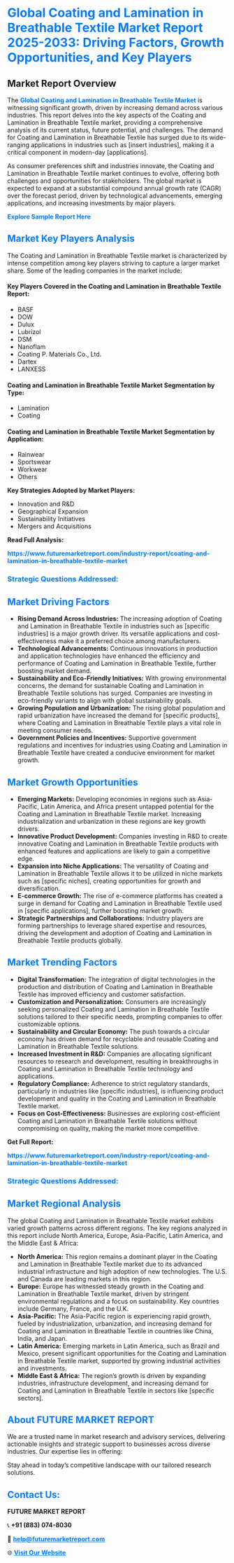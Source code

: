 <h1 style="color: #007BFF;">Global Coating and Lamination in Breathable Textile Market Report 2025-2033: Driving Factors, Growth Opportunities, and Key Players</h1>

<section id="overview">
<h2>Market Report Overview</h2>
<p>The <a href="https://www.futuremarketreport.com/industry-report/coating-and-lamination-in-breathable-textile-market" style="color: #007BFF; text-decoration: none;"><strong>Global Coating and Lamination in Breathable Textile Market</strong></a> is witnessing significant growth, driven by increasing demand across various industries. This report delves into the key aspects of the Coating and Lamination in Breathable Textile market, providing a comprehensive analysis of its current status, future potential, and challenges. The demand for Coating and Lamination in Breathable Textile has surged due to its wide-ranging applications in industries such as [insert industries], making it a critical component in modern-day [applications].</p>
<p>As consumer preferences shift and industries innovate, the Coating and Lamination in Breathable Textile market continues to evolve, offering both challenges and opportunities for stakeholders. The global market is expected to expand at a substantial compound annual growth rate (CAGR) over the forecast period, driven by technological advancements, emerging applications, and increasing investments by major players.</p>
</section>

<section id="overview">
<p><a href="https://www.futuremarketreport.com/request-sample/reportId=106029" style="color: #007BFF; text-decoration: none;"><strong>Explore Sample Report Here</strong></a></p>
</section>

<section id="key-players">
<h2 style="color: #007BFF;">Market Key Players Analysis</h2>
<p>The Coating and Lamination in Breathable Textile market is characterized by intense competition among key players striving to capture a larger market share. Some of the leading companies in the market include:</p>
<h4>Key Players Covered in the Coating and Lamination in Breathable Textile Report:</h4>
<ul><li>BASF</li><li>DOW</li><li>Dulux</li><li>Lubrizol</li><li>DSM</li><li>Nanoflam</li><li>Coating P. Materials Co., Ltd.</li><li>Dartex</li><li>LANXESS</li></ul>
<h4>Coating and Lamination in Breathable Textile Market Segmentation by Type:</h4>
<ul><li>Lamination</li><li>Coating</li></ul>

<h4>Coating and Lamination in Breathable Textile Market Segmentation by Application:</h4>
<ul><li>Rainwear</li><li>Sportswear</li><li>Workwear</li><li>Others</li></ul>
<p><strong>Key Strategies Adopted by Market Players:</strong></p>
<ul>
<li>Innovation and R&D</li>
<li>Geographical Expansion</li>
<li>Sustainability Initiatives</li>
<li>Mergers and Acquisitions</li>
</ul>
</section>

<section>
<p><strong>Read Full Analysis: </strong></p><a href="https://www.futuremarketreport.com/industry-report/coating-and-lamination-in-breathable-textile-market" style="color: #007BFF; text-decoration: none;"><strong>https://www.futuremarketreport.com/industry-report/coating-and-lamination-in-breathable-textile-market</strong></a>
<h3 style="color: #007BFF;">Strategic Questions Addressed:</h3>
</section>

<section id="driving-factors">
<h2 style="color: #007BFF;">Market Driving Factors</h2>
<ul>
<li><strong>Rising Demand Across Industries:</strong> The increasing adoption of Coating and Lamination in Breathable Textile in industries such as [specific industries] is a major growth driver. Its versatile applications and cost-effectiveness make it a preferred choice among manufacturers.</li>
<li><strong>Technological Advancements:</strong> Continuous innovations in production and application technologies have enhanced the efficiency and performance of Coating and Lamination in Breathable Textile, further boosting market demand.</li>
<li><strong>Sustainability and Eco-Friendly Initiatives:</strong> With growing environmental concerns, the demand for sustainable Coating and Lamination in Breathable Textile solutions has surged. Companies are investing in eco-friendly variants to align with global sustainability goals.</li>
<li><strong>Growing Population and Urbanization:</strong> The rising global population and rapid urbanization have increased the demand for [specific products], where Coating and Lamination in Breathable Textile plays a vital role in meeting consumer needs.</li>
<li><strong>Government Policies and Incentives:</strong> Supportive government regulations and incentives for industries using Coating and Lamination in Breathable Textile have created a conducive environment for market growth.</li>
</ul>
</section>

<section id="growth-opportunities">
<h2 style="color: #007BFF;">Market Growth Opportunities</h2>
<ul>
<li><strong>Emerging Markets:</strong> Developing economies in regions such as Asia-Pacific, Latin America, and Africa present untapped potential for the Coating and Lamination in Breathable Textile market. Increasing industrialization and urbanization in these regions are key growth drivers.</li>
<li><strong>Innovative Product Development:</strong> Companies investing in R&D to create innovative Coating and Lamination in Breathable Textile products with enhanced features and applications are likely to gain a competitive edge.</li>
<li><strong>Expansion into Niche Applications:</strong> The versatility of Coating and Lamination in Breathable Textile allows it to be utilized in niche markets such as [specific niches], creating opportunities for growth and diversification.</li>
<li><strong>E-commerce Growth:</strong> The rise of e-commerce platforms has created a surge in demand for Coating and Lamination in Breathable Textile used in [specific applications], further boosting market growth.</li>
<li><strong>Strategic Partnerships and Collaborations:</strong> Industry players are forming partnerships to leverage shared expertise and resources, driving the development and adoption of Coating and Lamination in Breathable Textile products globally.</li>
</ul>
</section>

<section id="trending-factors">
<h2 style="color: #007BFF;">Market Trending Factors</h2>
<ul>
<li><strong>Digital Transformation:</strong> The integration of digital technologies in the production and distribution of Coating and Lamination in Breathable Textile has improved efficiency and customer satisfaction.</li>
<li><strong>Customization and Personalization:</strong> Consumers are increasingly seeking personalized Coating and Lamination in Breathable Textile solutions tailored to their specific needs, prompting companies to offer customizable options.</li>
<li><strong>Sustainability and Circular Economy:</strong> The push towards a circular economy has driven demand for recyclable and reusable Coating and Lamination in Breathable Textile solutions.</li>
<li><strong>Increased Investment in R&D:</strong> Companies are allocating significant resources to research and development, resulting in breakthroughs in Coating and Lamination in Breathable Textile technology and applications.</li>
<li><strong>Regulatory Compliance:</strong> Adherence to strict regulatory standards, particularly in industries like [specific industries], is influencing product development and quality in the Coating and Lamination in Breathable Textile market.</li>
<li><strong>Focus on Cost-Effectiveness:</strong> Businesses are exploring cost-efficient Coating and Lamination in Breathable Textile solutions without compromising on quality, making the market more competitive.</li>
</ul>
</section>

<section>
<p><strong>Get Full Report: </strong></p><a href="https://www.futuremarketreport.com/industry-report/coating-and-lamination-in-breathable-textile-market" style="color: #007BFF; text-decoration: none;"><strong>https://www.futuremarketreport.com/industry-report/coating-and-lamination-in-breathable-textile-market</strong></a>
<h3 style="color: #007BFF;">Strategic Questions Addressed:</h3>
</section>


<section id="regional-analysis">
<h2 style="color: #007BFF;">Market Regional Analysis</h2>
<p>The global Coating and Lamination in Breathable Textile market exhibits varied growth patterns across different regions. The key regions analyzed in this report include North America, Europe, Asia-Pacific, Latin America, and the Middle East & Africa:</p>
<ul>
<li><strong>North America:</strong> This region remains a dominant player in the Coating and Lamination in Breathable Textile market due to its advanced industrial infrastructure and high adoption of new technologies. The U.S. and Canada are leading markets in this region.</li>
<li><strong>Europe:</strong> Europe has witnessed steady growth in the Coating and Lamination in Breathable Textile market, driven by stringent environmental regulations and a focus on sustainability. Key countries include Germany, France, and the U.K.</li>
<li><strong>Asia-Pacific:</strong> The Asia-Pacific region is experiencing rapid growth, fueled by industrialization, urbanization, and increasing demand for Coating and Lamination in Breathable Textile in countries like China, India, and Japan.</li>
<li><strong>Latin America:</strong> Emerging markets in Latin America, such as Brazil and Mexico, present significant opportunities for the Coating and Lamination in Breathable Textile market, supported by growing industrial activities and investments.</li>
<li><strong>Middle East & Africa:</strong> The region’s growth is driven by expanding industries, infrastructure development, and increasing demand for Coating and Lamination in Breathable Textile in sectors like [specific sectors].</li>
</ul>
</section>

<footer>
<h2 style="color: #007BFF;">About FUTURE MARKET REPORT</h2>
<p>We are a trusted name in market research and advisory services, delivering actionable insights and strategic support to businesses across diverse industries. Our expertise lies in offering:</p>

<p>Stay ahead in today’s competitive landscape with our tailored research solutions.</p>

<h2 style="color: #007BFF;">Contact Us:</h2>
<p><strong>FUTURE MARKET REPORT</strong></p>
<p>📞 <strong>+91 (883) 074-8030</strong></p>
<p>📧 <strong><a href="mailto:help@futuremarketreport.com" style="color: #007BFF;">help@futuremarketreport.com</a></strong></p>
<p>🌐 <strong><a href="https://www.futuremarketreport.com/" style="color: #007BFF;">Visit Our Website</a></strong></p>
</footer>